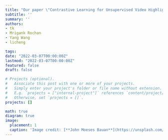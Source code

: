 ```yaml
---
title: "Our paper \"Contrastive Learning for Unsupervised Video Highlight Detection\" is accepted by IEEE Conference on Computer Vision and Pattern Recognition(CVPR) 2022!"
subtitle: ''
summary: ''
authors:
- tk
- Mrigank Rochan
- Yang Wang
- licheng

tags:
date: "2022-03-07T00:00:00Z"
lastmod: "2022-03-07T00:00:00Z"
featured: false
draft: false

# Projects (optional).
#   Associate this post with one or more of your projects.
#   Simply enter your project's folder or file name without extension.
#   E.g. `projects = ["internal-project"]` references `content/project/deep-learning/index.md`.
#   Otherwise, set `projects = []`.
projects: []

math: true
diagram: true
image:
  placement: 1
  caption: 'Image credit: [**John Moeses Bauan**](https://unsplash.com/photos/OGZtQF8iC0g)'
---
```

